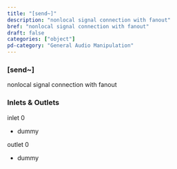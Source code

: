 ```yaml
---
title: "[send~]"
description: "nonlocal signal connection with fanout"
bref: "nonlocal signal connection with fanout"
draft: false
categories: ["object"]
pd-category: "General Audio Manipulation"
---
```


### [send~]

nonlocal signal connection with fanout

### Inlets & Outlets

inlet 0

 - dummy

outlet 0

 - dummy
 
